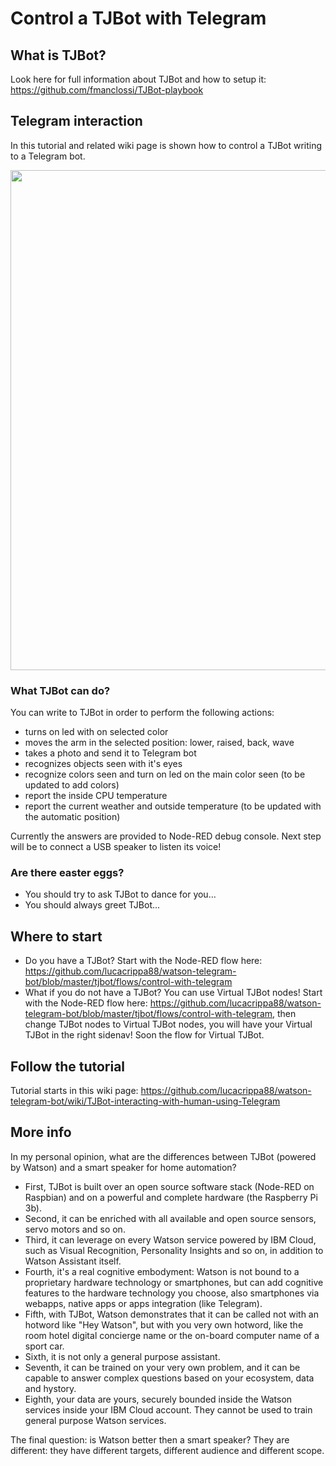 # Control a TJBot with Telegram

## What is TJBot?

Look here for full information about TJBot and how to setup it: https://github.com/fmanclossi/TJBot-playbook


## Telegram interaction

In this tutorial and related wiki page is shown how to control a TJBot writing to a Telegram bot. 

<img src="https://github.com/lucacrippa88/watson-telegram-bot/blob/master/img/tjbot_telegram.jpg" width="800px">

### What TJBot can do?

You can write to TJBot in order to perform the following actions:

- turns on led with on selected color 
- moves the arm in the selected position: lower, raised, back, wave
- takes a photo and send it to Telegram bot
- recognizes objects seen with it's eyes
- recognize colors seen and turn on led on the main color seen (to be updated to add colors)
- report the inside CPU temperature
- report the current weather and outside temperature (to be updated with the automatic position)

Currently the answers are provided to Node-RED debug console. Next step will be to connect a USB speaker to listen its voice!

### Are there easter eggs?

- You should try to ask TJBot to dance for you...
- You should always greet TJBot...


## Where to start

- Do you have a TJBot? Start with the Node-RED flow here: https://github.com/lucacrippa88/watson-telegram-bot/blob/master/tjbot/flows/control-with-telegram
- What if you do not have a TJBot? You can use Virtual TJBot nodes! Start with the Node-RED flow here: https://github.com/lucacrippa88/watson-telegram-bot/blob/master/tjbot/flows/control-with-telegram, then change TJBot nodes to Virtual TJBot nodes, you will have your Virtual TJBot in the right sidenav! Soon the flow for Virtual TJBot.


## Follow the tutorial

Tutorial starts in this wiki page: https://github.com/lucacrippa88/watson-telegram-bot/wiki/TJBot-interacting-with-human-using-Telegram


## More info

In my personal opinion, what are the differences between TJBot (powered by Watson) and a smart speaker for home automation?

- First, TJBot is built over an open source software stack (Node-RED on Raspbian) and on a powerful and complete hardware (the Raspberry Pi 3b).
- Second, it can be enriched with all available and open source sensors, servo motors and so on.
- Third, it can leverage on every Watson service powered by IBM Cloud, such as Visual Recognition, Personality Insights and so on, in addition to Watson Assistant itself.
- Fourth, it's a real cognitive embodyment: Watson is not bound to a proprietary hardware technology or smartphones, but can add cognitive features to the hardware technology you choose, also smartphones via webapps, native apps or apps integration (like Telegram).
- Fifth, with TJBot, Watson demonstrates that it can be called not with an hotword like "Hey Watson", but with you very own hotword, like the room hotel digital concierge name or the on-board computer name of a sport car.
- Sixth, it is not only a general purpose assistant.
- Seventh, it can be trained on your very own problem, and it can be capable to answer complex questions based on your ecosystem, data and hystory.
- Eighth, your data are yours, securely bounded inside the Watson services inside your IBM Cloud account. They cannot be used to train general purpose Watson services.

The final question: is Watson better then a smart speaker? 
They are different: they have different targets, different audience and different scope.
